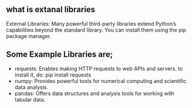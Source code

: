 ## what is extanal libraries

External Libraries: Many powerful third-party libraries extend Python’s capabilities beyond the standard library. You can install them using the pip package manager.

## Some Example Libraries are;

* requests: Enables making HTTP requests to web APIs and servers. to install it, do: pip install requests
* numpy: Provides powerful tools for numerical computing and scientific data analysis.
* pandas: Offers data structures and analysis tools for working with tabular data.